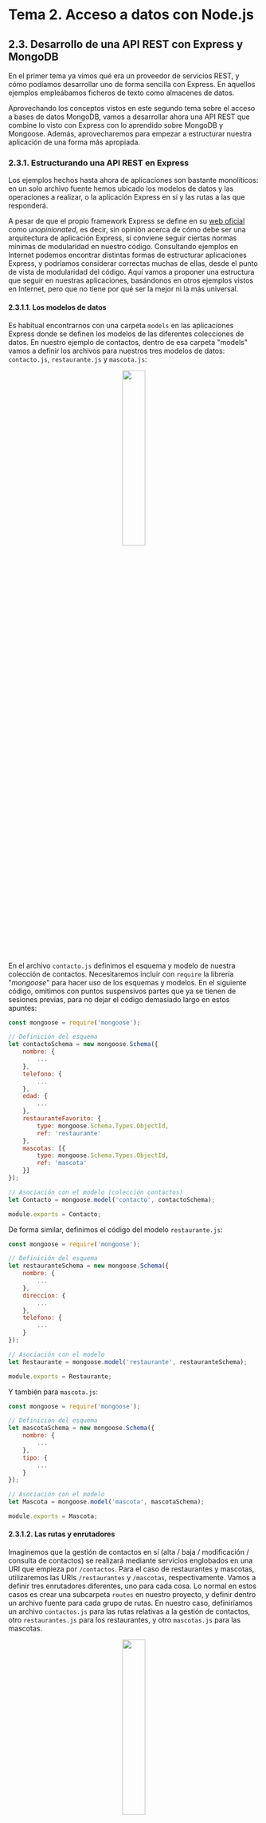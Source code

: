 # Tema 2. Acceso a datos con Node.js

## 2.3. Desarrollo de una API REST con Express y MongoDB

En el primer tema ya vimos qué era un proveedor de servicios REST, y cómo podíamos desarrollar uno de forma sencilla con Express. En aquellos ejemplos empleábamos ficheros de texto como almacenes de datos.

Aprovechando los conceptos vistos en este segundo tema sobre el acceso a bases de datos MongoDB, vamos a desarrollar ahora una API REST que combine lo visto con Express con lo aprendido sobre MongoDB y Mongoose. Además, aprovecharemos para empezar a estructurar nuestra aplicación de una forma más apropiada.

### 2.3.1. Estructurando una API REST en Express

Los ejemplos hechos hasta ahora de aplicaciones son bastante monolíticos: en un solo archivo fuente hemos ubicado los modelos de datos y las operaciones a realizar, o la aplicación Express en sí y las rutas a las que responderá.

A pesar de que el propio framework Express se define en su [web oficial](http://expressjs.com/) como *unopinionated*, es decir, sin opinión acerca de cómo debe ser una arquitectura de aplicación Express, sí conviene seguir ciertas normas mínimas de modularidad en nuestro código. Consultando ejemplos en Internet podemos encontrar distintas formas de estructurar aplicaciones Express, y podríamos considerar correctas muchas de ellas, desde el punto de vista de modularidad del código. Aquí vamos a proponer una estructura que seguir en nuestras aplicaciones, basándonos en otros ejemplos vistos en Internet, pero que no tiene por qué ser la mejor ni la más universal.

#### 2.3.1.1. Los modelos de datos

Es habitual encontrarnos con una carpeta `models` en las aplicaciones Express donde se definen los modelos de las diferentes colecciones de datos. En nuestro ejemplo de contactos, dentro de esa carpeta "models" vamos a definir los archivos para nuestros tres modelos de datos: `contacto.js`, `restaurante.js` y `mascota.js`:

<div align="center">
    <img src="../img/t02_models.png" width="30%" />
</div>

En el archivo `contacto.js` definimos el esquema y modelo de nuestra colección de contactos. Necesitaremos incluir con `require` la librería "*mongoose*" para hacer uso de los esquemas y modelos. En el siguiente código, omitimos con puntos suspensivos partes que ya se tienen de sesiones previas, para no dejar el código demasiado largo en estos apuntes:

```js
const mongoose = require('mongoose');

// Definición del esquema 
let contactoSchema = new mongoose.Schema({
    nombre: {
        ...
    },
    telefono: {
        ...
    },
    edad: {
        ...
    },
    restauranteFavorito: {
        type: mongoose.Schema.Types.ObjectId,
        ref: 'restaurante'
    },
    mascotas: [{
        type: mongoose.Schema.Types.ObjectId,
        ref: 'mascota' 
    }]
});

// Asociación con el modelo (colección contactos)
let Contacto = mongoose.model('contacto', contactoSchema);

module.exports = Contacto;
```

De forma similar, definimos el código del modelo `restaurante.js`:

```js
const mongoose = require('mongoose');

// Definición del esquema
let restauranteSchema = new mongoose.Schema({
    nombre: {
        ...
    },
    direccion: {
        ...
    },
    telefono: {
        ...
    }
});

// Asociación con el modelo
let Restaurante = mongoose.model('restaurante', restauranteSchema);

module.exports = Restaurante;
```

Y también para `mascota.js`:

```js
const mongoose = require('mongoose');

// Definición del esquema
let mascotaSchema = new mongoose.Schema({
    nombre: {
        ...
    },
    tipo: {
        ...
    }
});

// Asociación con el modelo
let Mascota = mongoose.model('mascota', mascotaSchema);

module.exports = Mascota;
```

#### 2.3.1.2. Las rutas y enrutadores

Imaginemos que la gestión de contactos en sí (alta / baja / modificación / consulta de contactos) se realizará mediante servicios englobados en una URI que empieza por `/contactos`. Para el caso de restaurantes y mascotas, utilizaremos las URIs `/restaurantes` y `/mascotas`, respectivamente. Vamos a definir tres enrutadores diferentes, uno para cada cosa. Lo normal en estos casos es crear una subcarpeta `routes` en nuestro proyecto, y definir dentro un archivo fuente para cada grupo de rutas. En nuestro caso, definiríamos un archivo `contactos.js` para las rutas relativas a la gestión de contactos, otro `restaurantes.js` para los restaurantes, y otro `mascotas.js` para las mascotas.

<div align="center">
    <img src="../img/t02_routes.png" width="30%" />
</div>

> **NOTA**: es también habitual que la carpeta `routes` se llame `controllers` en algunos ejemplos que podemos encontrar por Internet, ya que lo que estamos definiendo en estos archivos son básicamente controladores, que se encargan de comunicarse con el modelo de datos y ofrecer al cliente una respuesta determinada.

Vamos a definir el código de estos tres enrutadores que hemos creado. En cada uno de ellos, utilizaremos el modelo correspondiente de la carpeta "*models*" para poder manipular la colección asociada. 

Comencemos por la colección más sencilla de gestionar: la de **mascotas**. Definiremos únicamente servicios para listar (GET), insertar (POST) y borrar (DELETE). El código del enrutador `routes/mascotas.js` quedaría así (se omite el código interno de cada servicio, que sí puede consultarse en los ejemplos de código de la sesión):

```js
const express = require('express');

let Mascota = require(__dirname + '/../models/mascota.js');

let router = express.Router();

// Servicio de listado
router.get('/', (req, res) => {
    ...
});

// Servicio de inserción
router.post('/', (req, res) => {
    ...
});

// Servicio de borrado
router.delete('/:id', (req, res) => {
    ...
});

module.exports = router;
```

Notar que utilizamos un objeto `Router` de Express para gestionar los servicios, a diferencia de lo que veníamos haciendo en sesiones anteriores, donde nos basábamos en la propia aplicación (objeto `app`) para gestionarlos. De esta forma, definimos un router para cada grupo de servicios, que se encargará de su procesamiento. Lo mismo ocurrirá para los dos enrutadores siguientes (restaurantes y contactos).

Notar también que las rutas no hacen referencia a la URI `/mascotas`, sino que apuntan a una raíz `/`. El motivo de esto lo veremos en breve.

De forma análoga, podríamos definir los servicios GET, POST y DELETE para los **restaurantes** en el enrutador `routes/restaurantes.js`:

```js
const express = require('express');

let Restaurante = require(__dirname + '/../models/restaurante.js');

let router = express.Router();

// Servicio de listado
router.get('/', (req, res) => {
    ...
});

// Servicio de inserción
router.post('/', (req, res) => {
    ...
});

// Servicio de borrado
router.delete('/:id', (req, res) => {
    ...
});

module.exports = router;
```

Quedan, finalmente, los servicios para **contactos**. Adaptaremos los que ya hicimos en sesiones anteriores, copiándolos en el enrutador `routes/contactos.js`. El código quedaría así:

```js
const express = require('express');

let Contacto = require(__dirname + '/../models/contacto.js');

let router = express.Router();

// Servicio de listado general
router.get('/', (req, res) => {
    ...
});

// Servicio de listado por id
router.get('/:id', (req, res) => {
    ...
});

// Servicio para insertar contactos
router.post('/', (req, res) => {
    ...
});

// Servicio para modificar contactos
router.put('/:id', (req, res) => {
    ...
});

// Servicio para borrar contactos
router.delete('/:id', (req, res) => {
    ...
});

module.exports = router;
```

#### 2.3.1.3. La aplicación principal

El servidor principal ve muy aligerado su código. Básicamente se encargará de cargar las librerías y enrutadores, conectar con la base de datos y poner en marcha el servidor:

```js
// Librerías externas
const express = require('express');
const mongoose = require('mongoose');
const bodyParser = require('body-parser');

// Enrutadores
const mascotas = require(__dirname + '/routes/mascotas');
const restaurantes = require(__dirname + '/routes/restaurantes');
const contactos = require(__dirname + '/routes/contactos');

// Conexión con la BD
mongoose.connect('mongodb://localhost:27017/contactos',
    {useNewUrlParser: true});

let app = express();

// Carga de middleware y enrutadores
app.use(bodyParser.json());
app.use('/mascotas', mascotas);
app.use('/restaurantes', restaurantes);
app.use('/contactos', contactos);

// Puesta en marcha del servidor
app.listen(8080);
```

Los enrutadores se cargan como *middleware*, empleando `app.use`. En esa instrucción, se especifica la ruta con la que se mapea cada enrutador, y por este motivo, dentro de cada enrutador las rutas ya hacen referencia a esa ruta base que se les asigna desde el servidor principal; por ello todas comienzan por `/`.

> **Ejercicios propuestos:**
> 
> **1.** Crea una carpeta llamada "**T2_LibrosExpress**" en tu espacio de trabajo, en la carpeta "*Ejercicios*". Vamos a combinar en él lo visto en el ejercicio *T2_Libros* de sesiones previas, y parte de los servicios desarrollados en el tema 1 sobre la aplicación de libros en ficheros JSON.
> 
> Crea una subcarpeta **models** y añade dentro, en los archivos `libro.js` y `autor.js` los modelos de las colecciones de libros y autores que hemos definido en sesiones previas. Expórtalos adecuadamente para poderlos utilizar en otros archivos del proyecto.
> 
> Crea también una subcarpeta **routes** y añade dentro los enrutadores para trabajar tanto con libros (archivo `libros.js`) como con autores (archivo `autores.js`). Añade dentro de cada uno los servicios necesarios para poder manipular ambas colecciones. En el caso de los libros, añade todos los servicios que ya hicimos en el tema 1 (adaptados ahora al esquema de Mongoose que hemos hecho). En el caso de los autores, añade simplemente operaciones GET, POST y DELETE para poder ver, insertar y borrar los autores.
> 
> Define un programa principal que cargue las librerías adecuadas, prepare los enrutadores y responda a las peticiones sobre libros sobre la URI base `/libros`, y a las peticiones sobre autores en la URI base `/autores`.
> 
> **2.** Crea una colección Postman llamada **Libros** que acceda y pruebe cada uno de los servicios desarrollados, y expórtala cuando hayas verificado su funcionamiento.

### 2.3.2. Otros conceptos adicionales 

#### 2.3.2.1. Más sobre *body-parser*

Existen otras posibilidades de uso del *middleware body-parser*. En los ejemplos anteriores lo hemos empleado para procesar cuerpos con formato JSON. Pero es posible también que empleemos formularios tradicionales HTML, que envían los datos como si fueran parte de una *query-string*, pero por POST. Por ejemplo:

```
nombre=Nacho&telefono=911223344&edad=39
```

Para procesar contenidos de este otro tipo, basta con añadir de nuevo la librería como *middleware*, indicando en este caso otro método:

```js
app.use(bodyParser.json());
app.use(bodyParser.urlencoded({extended:false}));
```

En este caso, el servidor Express aceptaría datos de la petición tanto en formato JSON como en formato *query-string*. El parámetro `extended` indica qué tipo de *parser* queremos utilizar para procesar los datos de la petición: si lo dejamos a `false`, emplearemos la librería *querystring*, y si está a `true`, se empleará la librería *qs*, con algunas opciones algo más avanzadas para incluir objetos más complejos.

En cualquier caso, deberemos asegurarnos desde el cliente (incluso si usamos Postman) de que el tipo de contenido de la petición se ajusta al *middleware* correspondiente: para peticiones en formato JSON, el contenido deberá ser `application/json`, mientras que para enviar los datos del formulario en formato *query-string*, el tipo deberá ser `application/x-www-form-urlencoded`. Si añadimos los dos middlewares (tanto para JSON como para `urlencoded`), entonces se activará uno u otro automáticamente, dependiendo del tipo de petición que llegue desde el cliente.
